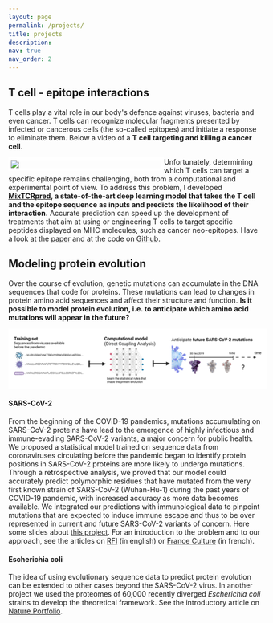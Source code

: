 ```yaml
---
layout: page
permalink: /projects/
title: projects
description: 
nav: true
nav_order: 2
---
```



## T cell - epitope interactions

T cells play a vital role in our body's defence against viruses, bacteria and even cancer.
T cells can recognize molecular fragments presented by infected or cancerous cells (the so-called epitopes) and initiate a response to eliminate them. Below a video of a **T cell targeting and killing a cancer cell**.

<img align="left" src="../assets/img/t_cell_killing_cancer.gif" width="300" style="border: 5px solid white;">

Unfortunately, determining which T cells can target a specific epitope remains challenging, both from
a computational and experimental point of view. To address this problem, I developed **[MixTCRpred](https://github.com/GfellerLab/MixTCRpred), a state-of-the-art deep learning model that takes the T cell and the epitope sequence as inputs and predicts the likelihood of their
interaction.** Accurate prediction can speed up the development of treatments that aim at using or engineering T cells to target
specific peptides displayed on MHC molecules, such as cancer neo-epitopes.
Have a look at the [paper](https://www.biorxiv.org/content/10.1101/2023.09.13.557561v1) and at the code on [Github](https://github.com/GfellerLab/MixTCRpred).


## Modeling protein evolution

Over the course of evolution, genetic mutations can accumulate in the DNA sequences that code for proteins. These mutations can lead to changes in protein amino acid sequences and affect their structure and function.
**Is it possible to model protein evolution, i.e. to anticipate which amino acid mutations will appear in the future?**

<img align="center" src="../assets/img/dca_covid.png" width="800" style="border: 5px solid white;">

#### SARS-CoV-2
From the beginning of the COVID-19 pandemics, mutations accumulating on SARS-CoV-2 proteins have lead to the emergence of highly infectious
and immune-evading SARS-CoV-2 variants, a major concern for public health. 
We proposed a statistical model trained on sequence data from coronaviruses circulating before the pandemic began to identify protein positions in SARS-CoV-2 proteins are more likely to undergo mutations. 
Through a retrospective analysis, we proved
that our model could accurately predict polymorphic residues that have mutated from the very first
known strain of SARS-CoV-2 (Wuhan-Hu-1) during the past years of COVID-19 pandemic, with
increased accuracy as more data becomes available. We integrated our predictions with immunological
data to pinpoint mutations that are expected to induce immune escape and thus to be over represented
in current and future SARS-CoV-2 variants of concern. Here some slides about [this project](https://bevas-epfl.github.io/pdfs/Giancarlo_Croce.pdf).
For an introduction to the problem and to our approach, see the articles on [RFI](https://www.rfi.fr/en/science-and-technology/20220214-from-the-labs-french-scientists-predict-possible-covid-mutation-sites) (in english) or [France Culture](https://www.radiofrance.fr/franceculture/podcasts/le-journal-des-sciences/le-journal-des-sciences-du-jeudi-13-janvier-2022-7412422) (in french).

#### Escherichia coli
The idea of using evolutionary sequence data to predict protein evolution can be extended to other cases beyond the SARS-CoV-2 virus. In another project we used the proteomes of 60,000 recently diverged *Escherichia coli* strains to develop the theoretical framework.
See the introductory article on [Nature Portfolio](https://communities.springernature.com/posts/deciphering-polymorphism-in-e-coli). 

